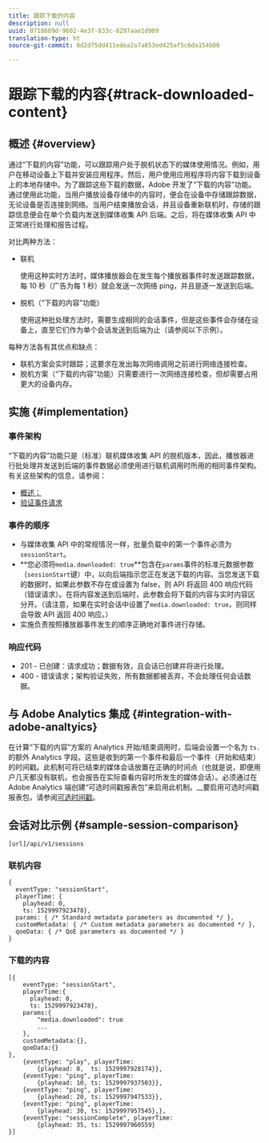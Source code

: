 ```yaml
---
title: 跟踪下载的内容
description: null
uuid: 0718689d-9602-4e3f-833c-8297aae1d909
translation-type: ht
source-git-commit: 0d2d75dd411edea2a7a853ed425af5c6da154b06

---
```



# 跟踪下载的内容{#track-downloaded-content}

## 概述 {#overview}

通过“下载的内容”功能，可以跟踪用户处于脱机状态下的媒体使用情况。例如，用户在移动设备上下载并安装应用程序。然后，用户使用应用程序将内容下载到设备上的本地存储中。为了跟踪这些下载的数据，Adobe 开发了“下载的内容”功能。通过使用此功能，当用户播放设备存储中的内容时，便会在设备中存储跟踪数据，无论设备是否连接到网络。当用户结束播放会话，并且设备重新联机时，存储的跟踪信息便会在单个负载内发送到媒体收集 API 后端。之后，将在媒体收集 API 中正常进行处理和报告过程。

对比两种方法：

* 联机

   使用这种实时方法时，媒体播放器会在发生每个播放器事件时发送跟踪数据，每 10 秒（广告为每 1 秒）就会发送一次网络 ping，并且是逐一发送到后端。

* 脱机（“下载的内容”功能）

   使用这种批处理方法时，需要生成相同的会话事件，但是这些事件会存储在设备上，直至它们作为单个会话发送到后端为止（请参阅以下示例）。

每种方法各有其优点和缺点：
* 联机方案会实时跟踪；这要求在发出每次网络调用之前进行网络连接检查。
* 脱机方案（“下载的内容”功能）只需要进行一次网络连接检查，但却需要占用更大的设备内存。

## 实施 {#implementation}

### 事件架构

“下载的内容”功能只是（标准）联机媒体收集 API 的脱机版本，因此，播放器进行批处理并发送到后端的事件数据必须使用进行联机调用时所用的相同事件架构。有关这些架构的信息，请参阅：
* [概述；](/help/media-collection-api/mc-api-overview.md)
* [验证事件请求](/help/media-collection-api/mc-api-impl/mc-api-validate-reqs.md)

### 事件的顺序

* 与媒体收集 API 中的常规情况一样，批量负载中的第一个事件必须为 `sessionStart`。
* **您必须将`media.downloaded: true`**包含在`params`事件的标准元数据参数（`sessionStart`键）中，以向后端指示您正在发送下载的内容。当您发送下载的数据时，如果此参数不存在或设置为 false，则 API 将返回 400 响应代码（错误请求）。在将内容发送到后端时，此参数会将下载的内容与实时内容区分开。（请注意，如果在实时会话中设置了`media.downloaded: true`，则同样会导致 API 返回 400 响应。）
* 实施负责按照播放器事件发生的顺序正确地对事件进行存储。

### 响应代码

* 201 - 已创建：请求成功；数据有效，且会话已创建并将进行处理。
* 400 - 错误请求；架构验证失败，所有数据都被丢弃，不会处理任何会话数据。

## 与 Adobe Analytics 集成 {#integration-with-adobe-analtyics}

在计算“下载的内容”方案的 Analytics 开始/结束调用时，后端会设置一个名为 `ts.` 的额外 Analytics 字段。这些是收到的第一个事件和最后一个事件（开始和结束）的时间戳。此机制可将已结束的媒体会话放置在正确的时间点（也就是说，即便用户几天都没有联机，也会报告在实际查看内容时所发生的媒体会话）。必须通过在 Adobe Analytics 端创建“可选时间戳报表包”来启用此机制。__&#x200B;要启用可选时间戳报表包，请参阅[可选时间戳](https://docs.adobe.com/content/help/zh-Hans/analytics/admin/admin-tools/timestamp-optional.html)。

## 会话对比示例 {#sample-session-comparison}

```
[url]/api/v1/sessions
```

### 联机内容

```
{ 
  eventType: "sessionStart", 
  playerTime: { 
    playhead: 0,  
    ts: 1529997923478},  
  params: { /* Standard metadata parameters as documented */ },  
  customMetadata: { /* Custom metadata parameters as documented */ },  
  qoeData: { /* QoE parameters as documented */ } 
}
```

### 下载的内容

```
[{ 
    eventType: "sessionStart", 
    playerTime:{
      playhead: 0, 
      ts: 1529997923478},  
    params:{
        "media.downloaded": true
        ...
    }, 
    customMetadata:{},  
    qoeData:{} 
}, 
    {eventType: "play", playerTime:
        {playhead: 0,  ts: 1529997928174}}, 
    {eventType: "ping", playerTime:
        {playhead: 10, ts: 1529997937503}}, 
    {eventType: "ping", playerTime:
        {playhead: 20, ts: 1529997947533}}, 
    {eventType: "ping", playerTime:
        {playhead: 30, ts: 1529997957545},}, 
    {eventType: "sessionComplete", playerTime:
        {playhead: 35, ts: 1529997960559} 
}]
```

